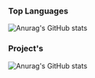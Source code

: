 ### Top Languages

![Anurag's GitHub stats](https://github-readme-stats.vercel.app/api?username=Illum1ii&show_icons=true)


### Project's
![Anurag's GitHub stats](https://github-readme-stats.vercel.app/api?username=Illum1ii&show_icons=true&theme=radical)
